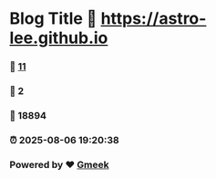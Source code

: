 # Blog Title :link: https://astro-lee.github.io 
### :page_facing_up: [11](https://astro-lee.github.io/tag.html) 
### :speech_balloon: 2 
### :hibiscus: 18894 
### :alarm_clock: 2025-08-06 19:20:38 
### Powered by :heart: [Gmeek](https://github.com/Meekdai/Gmeek)
